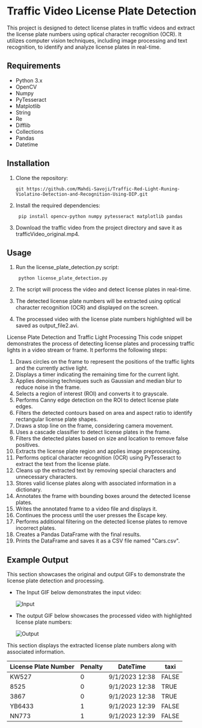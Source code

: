 # Traffic Video License Plate Detection

This project is designed to detect license plates in traffic videos and extract the license plate numbers using optical character recognition (OCR). It utilizes computer vision techniques, including image processing and text recognition, to identify and analyze license plates in real-time.
## Requirements

- Python 3.x
- OpenCV
- Numpy
- PyTesseract
- Matplotlib
- String
- Re
- Difflib
- Collections
- Pandas
- Datetime

## Installation

1. Clone the repository:

   ```shell
   git https://github.com/Mahdi-Savoji/Traffic-Red-Light-Runing-Violatino-Detection-and-Recognition-Using-DIP.git

2. Install the required dependencies:

   ```shell
    pip install opencv-python numpy pytesseract matplotlib pandas

3. Download the traffic video from the project directory and save it as trafficVideo_original.mp4.

## Usage

1. Run the license_plate_detection.py script:

   ```shell
    python license_plate_detection.py

2. The script will process the video and detect license plates in real-time.

3. The detected license plate numbers will be extracted using optical character recognition (OCR) and displayed on the screen.

4. The processed video with the license plate numbers highlighted will be saved as output_file2.avi.



License Plate Detection and Traffic Light Processing
This code snippet demonstrates the process of detecting license plates and processing traffic lights in a video stream or frame. It performs the following steps:

1. Draws circles on the frame to represent the positions of the traffic lights and the currently active light.
2. Displays a timer indicating the remaining time for the current light.
3. Applies denoising techniques such as Gaussian and median blur to reduce noise in the frame.
4. Selects a region of interest (ROI) and converts it to grayscale.
5. Performs Canny edge detection on the ROI to detect license plate edges.
6. Filters the detected contours based on area and aspect ratio to identify rectangular license plate shapes.
7. Draws a stop line on the frame, considering camera movement.
8. Uses a cascade classifier to detect license plates in the frame.
9. Filters the detected plates based on size and location to remove false positives.
10. Extracts the license plate region and applies image preprocessing.
11. Performs optical character recognition (OCR) using PyTesseract to extract the text from the license plate.
12. Cleans up the extracted text by removing special characters and unnecessary characters.
13. Stores valid license plates along with associated information in a dictionary.
14. Annotates the frame with bounding boxes around the detected license plates.
15. Writes the annotated frame to a video file and displays it.
16. Continues the process until the user presses the Escape key.
17. Performs additional filtering on the detected license plates to remove incorrect plates.
18. Creates a Pandas DataFrame with the final results.
19. Prints the DataFrame and saves it as a CSV file named "Cars.csv".

## Example Output

This section showcases the original and output GIFs to demonstrate the license plate detection and processing.

- The Input GIF below demonstrates the input video:

   <img src="Test/Original.gif" alt="Input">

- The output GIF below showcases the processed video with highlighted license plate numbers:

   <img src="Teat/Output.gif" alt="Output">

This section displays the extracted license plate numbers along with associated information.

| License Plate Number | Penalty |    DateTime    | taxi|
|----------------------|---------|----------------|-----|
|        KW527         |    0    | 9/1/2023 12:38 |FALSE|
|        8525          |    0    | 9/1/2023 12:38 |TRUE |
|        3867          |    0    | 9/1/2023 12:38 |TRUE |
|        YB6433        |    1    | 9/1/2023 12:39 |FALSE|
|        NN773         |    1    | 9/1/2023 12:39 |FALSE|
